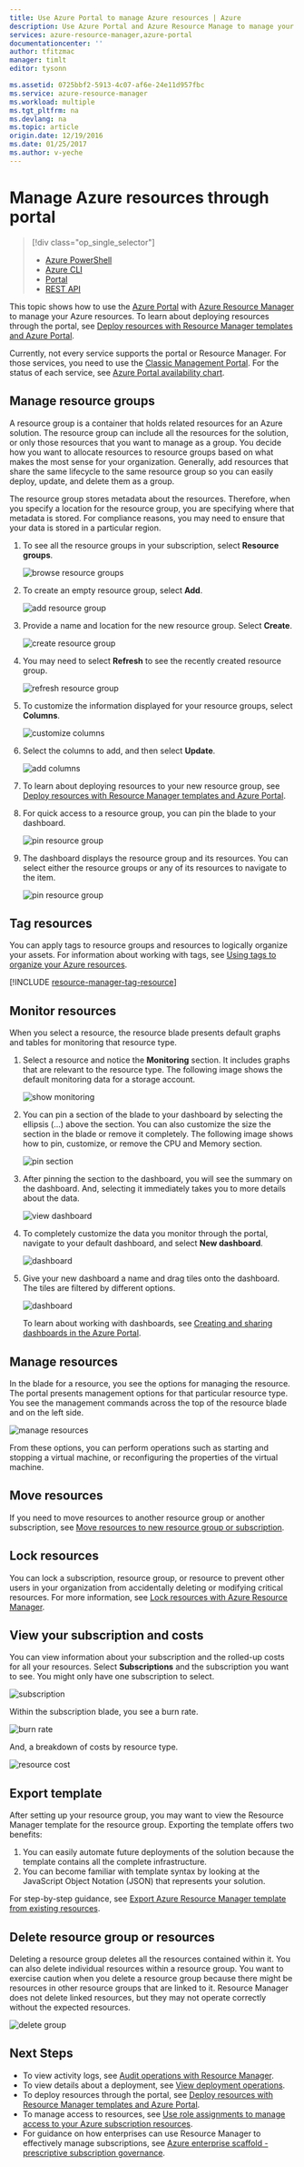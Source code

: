 ```yaml
---
title: Use Azure Portal to manage Azure resources | Azure
description: Use Azure Portal and Azure Resource Manage to manage your resources. Shows how to work with dashboards to monitor resources.
services: azure-resource-manager,azure-portal
documentationcenter: ''
author: tfitzmac
manager: timlt
editor: tysonn

ms.assetid: 0725bbf2-5913-4c07-af6e-24e11d957fbc
ms.service: azure-resource-manager
ms.workload: multiple
ms.tgt_pltfrm: na
ms.devlang: na
ms.topic: article
origin.date: 12/19/2016
ms.date: 01/25/2017
ms.author: v-yeche
---
```


# Manage Azure resources through portal
> [!div class="op_single_selector"]
>- [Azure PowerShell](./powershell-azure-resource-manager.md)
>- [Azure CLI](./xplat-cli-azure-resource-manager.md)
>- [Portal](./resource-group-portal.md)
>- [REST API](./resource-manager-rest-api.md)

This topic shows how to use the [Azure Portal](https://portal.azure.cn) with [Azure Resource Manager](./resource-group-overview.md) to manage your Azure resources. To learn about deploying resources through the portal, see [Deploy resources with Resource Manager templates and Azure Portal](./resource-group-template-deploy-portal.md).

Currently, not every service supports the portal or Resource Manager. For those services, you need to use the [Classic Management Portal](https://manage.windowsazure.cn). For the status of each service, see [Azure Portal availability chart](https://azure.microsoft.com/features/azure-portal/availability/).

## <a name="create-resource-group-and-resources"></a> Manage resource groups

A resource group is a container that holds related resources for an Azure solution. The resource group can include all the resources for the solution, or only those resources that you want to manage as a group. You decide how you want to allocate resources to resource groups based on what makes the most sense for your organization. Generally, add resources that share the same lifecycle to the same resource group so you can easily deploy, update, and delete them as a group. 

The resource group stores metadata about the resources. Therefore, when you specify a location for the resource group, you are specifying where that metadata is stored. For compliance reasons, you may need to ensure that your data is stored in a particular region.

1. To see all the resource groups in your subscription, select **Resource groups**.

    ![browse resource groups](./media/resource-group-portal/browse-groups.png)
2. To create an empty resource group, select **Add**.

    ![add resource group](./media/resource-group-portal/add-resource-group.png)
3. Provide a name and location for the new resource group. Select **Create**.

    ![create resource group](./media/resource-group-portal/create-empty-group.png)
4. You may need to select **Refresh** to see the recently created resource group.

    ![refresh resource group](./media/resource-group-portal/refresh-resource-groups.png)
5. To customize the information displayed for your resource groups, select **Columns**.

    ![customize columns](./media/resource-group-portal/select-columns.png)
6. Select the columns to add, and then select **Update**.

    ![add columns](./media/resource-group-portal/add-columns.png)
7. To learn about deploying resources to your new resource group, see [Deploy resources with Resource Manager templates and Azure Portal](./resource-group-template-deploy-portal.md).
8. For quick access to a resource group, you can pin the blade to your dashboard.

    ![pin resource group](./media/resource-group-portal/pin-group.png)
9. The dashboard displays the resource group and its resources. You can select either the resource groups or any of its resources to navigate to the item.

    ![pin resource group](./media/resource-group-portal/show-resource-group-dashboard.png)

## Tag resources
You can apply tags to resource groups and resources to logically organize your assets. For information about working with tags, see [Using tags to organize your Azure resources](./resource-group-using-tags.md).

[!INCLUDE [resource-manager-tag-resource](../../includes/resource-manager-tag-resources.md)]

## Monitor resources
When you select a resource, the resource blade presents default graphs and tables for monitoring that resource type.

1. Select a resource and notice the **Monitoring** section. It includes graphs that are relevant to the resource type. The following image shows the default monitoring data for a storage account.

    ![show monitoring](./media/resource-group-portal/show-monitoring.png)
2. You can pin a section of the blade to your dashboard by selecting the ellipsis (...) above the section. You can also customize the size the section in the blade or remove it completely. The following image shows how to pin, customize, or remove the CPU and Memory section.

    ![pin section](./media/resource-group-portal/pin-cpu-section.png)
3. After pinning the section to the dashboard, you will see the summary on the dashboard. And, selecting it immediately takes you to more details about the data.

    ![view dashboard](./media/resource-group-portal/view-startboard.png)
4. To completely customize the data you monitor through the portal, navigate to your default dashboard, and select **New dashboard**.

    ![dashboard](./media/resource-group-portal/dashboard.png)
5. Give your new dashboard a name and drag tiles onto the dashboard. The tiles are filtered by different options.

    ![dashboard](./media/resource-group-portal/create-dashboard.png)

    To learn about working with dashboards, see [Creating and sharing dashboards in the Azure Portal](../azure-portal/azure-portal-dashboards.md).

## <a name="manage-resources"></a> Manage resources
In the blade for a resource, you see the options for managing the resource. The portal presents management options for that particular resource type. You see the management commands across the top of the resource blade and on the left side.

![manage resources](./media/resource-group-portal/manage-resources.png)

From these options, you can perform operations such as starting and stopping a virtual machine, or reconfiguring the properties of the virtual machine.

## Move resources
If you need to move resources to another resource group or another subscription, see [Move resources to new resource group or subscription](./resource-group-move-resources.md).

## Lock resources
You can lock a subscription, resource group, or resource to prevent other users in your organization from accidentally deleting or modifying critical resources. For more information, see [Lock resources with Azure Resource Manager](./resource-group-lock-resources.md).
<!-- Not translate the [resource-manager-lock-resources](../../includes/resource-manager-lock-resources.md) -->
<!-- [!INCLUDE [resource-manager-lock-resources](../../includes/resource-manager-lock-resources.md)] -->

## View your subscription and costs
You can view information about your subscription and the rolled-up costs for all your resources. Select **Subscriptions** and the subscription you want to see. You might only have one subscription to select.

![subscription](./media/resource-group-portal/select-subscription.png)

Within the subscription blade, you see a burn rate.

![burn rate](./media/resource-group-portal/burn-rate.png)

And, a breakdown of costs by resource type.

![resource cost](./media/resource-group-portal/cost-by-resource.png)

## Export template
After setting up your resource group, you may want to view the Resource Manager template for the resource group. Exporting the template offers two benefits:

1. You can easily automate future deployments of the solution because the template contains all the complete infrastructure.
2. You can become familiar with template syntax by looking at the JavaScript Object Notation (JSON) that represents your solution.

For step-by-step guidance, see [Export Azure Resource Manager template from existing resources](./resource-manager-export-template.md).

## Delete resource group or resources
Deleting a resource group deletes all the resources contained within it. You can also delete individual resources within a resource group. You want to exercise caution when you delete a resource group because there might be resources in other resource groups that are linked to it. Resource Manager does not delete linked resources, but they may not operate correctly without the expected resources.

![delete group](./media/resource-group-portal/delete-group.png)

## Next Steps
* To view activity logs, see [Audit operations with Resource Manager](./resource-group-audit.md).
* To view details about a deployment, see [View deployment operations](./resource-manager-deployment-operations.md).
* To deploy resources through the portal, see [Deploy resources with Resource Manager templates and Azure Portal](./resource-group-template-deploy-portal.md).
* To manage access to resources, see [Use role assignments to manage access to your Azure subscription resources](../active-directory/role-based-access-control-configure.md).
* For guidance on how enterprises can use Resource Manager to effectively manage subscriptions, see [Azure enterprise scaffold - prescriptive subscription governance](./resource-manager-subscription-governance.md).